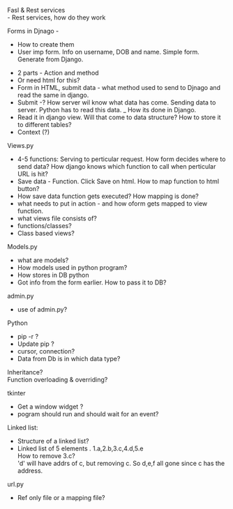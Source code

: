   
  
Fasl & Rest services  
	- Rest services, how do they work  
  
Forms in Djnago -  
* How to create them  
* User imp form. Info on username, DOB and name. Simple form. Generate from Django.   
- 2 parts - Action and method  
- Or need html for this?  
- Form in HTML, submit data - what method used to send to Djnago and read the same in django.  
- Submit -? How server wil know what data has come. Sending data to server. Python has to read this data. _ How its done in Django.  
- Read it in django view. Will that come to data structure? How to store it to different tables?  
- Context (?)   
  
  
  
Views.py  
- 4-5 functions: Serving to perticular request. How form decides where to send data? How django knows which function to call when perticular URL is hit?   
- Save data - Function. Click Save on html. How to map function to html button?  
- How save data function gets executed?  How mapping is done?  
- what needs to put in action - and how oform gets mapped to view function.  
- what views file consists of?  
- functions/classes?  
- Class based views?  
  
  
Models.py  
- what are models?  
- How models used in python program?  
- How stores in DB python  
- Got info from the form earlier. How to pass it to DB?  
  
  
admin.py  
- use of admin.py?  
  
  
Python  
- pip -r <file with list of pkgs> ?  
- Update pip ?  
- cursor, connection?  
- Data from Db is in which data type?  
  
Inheritance?  
Function overloading & overriding?  
  
tkinter  
- Get a window widget ?  
- pogram should run and should wait for an event?  
  
Linked list:  
- Structure of a linked list?  
- Linked list of 5 elements . 1.a,2.b,3.c,4.d,5.e  
How to remove 3.c?  
'd' will have  addrs of c, but removing c. So d,e,f all gone since c has the address.  
  
  
url.py   
- Ref only file or a mapping file?  
  
  
 	  
  
